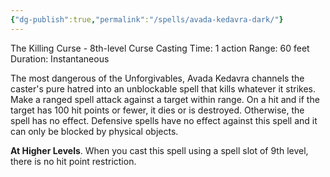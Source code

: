 ```yaml
---
{"dg-publish":true,"permalink":"/spells/avada-kedavra-dark/"}
---
```


The Killing Curse - 8th-level Curse 
Casting Time: 1 action 
Range: 60 feet 
Duration: Instantaneous 

The most dangerous of the Unforgivables, Avada Kedavra channels the caster's pure hatred into an unblockable spell that kills whatever it strikes. Make a ranged spell attack against a target within range. On a hit and if the target has 100 hit points or fewer, it dies or is destroyed. Otherwise, the spell has no effect. Defensive spells have no effect against this spell and it can only be blocked by physical objects. 

**At Higher Levels**. When you cast this spell using a spell slot of 9th level, there is no hit point restriction.